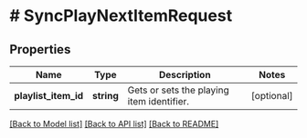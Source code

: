# # SyncPlayNextItemRequest

## Properties

Name | Type | Description | Notes
------------ | ------------- | ------------- | -------------
**playlist_item_id** | **string** | Gets or sets the playing item identifier. | [optional]

[[Back to Model list]](../../README.md#models) [[Back to API list]](../../README.md#endpoints) [[Back to README]](../../README.md)
